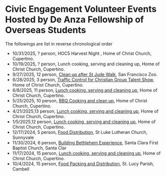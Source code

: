 # Civic Engagement Volunteer Events Hosted by De Anza Fellowship of Overseas Students

The followings are list in reverse chronological order

* 10/31/2025, ? person, HOC5 Harvest Night , Home of Christ Church, Cupertino.
* 10/19/2025, ? person, Lunch cooking, serving and cleaning up, Home of Christ Church, Cupertino.
* 9/27/2025, 12 person,  [Clean up after St Jude Walk](https://photos.google.com/share/AF1QipNunDBP4wbiKVojonLsrRmRgpSzWzfauroKPnRF32TTugQ2uhwAwqvTJatgkv1hvA?key=bkpIZEdzd1JiQUVfdUlvem95RWxiWjdDaUl3c3Zn), San Francisco Zoo.
* 6/28/2025, 3 person, [Traffic Control for Christian Group Talent Show](https://photos.google.com/share/AF1QipO4nUWJDGdhEDuHMVi9fihlEDutIZfmLgoT965AfDBGhhu03Ef7XGQEj6RTSJrcMQ?key=V1l1RjNoZ3RnUXZHaWdFX1MzNWJQWTZGUllrVUZR), Home of Christ Church, Cupertino.
* 6/8/2025, 11 person, [Lunch cooking, serving and cleaning up](https://photos.google.com/share/AF1QipPx1jdylMNK89WzCnhaavQBDPVMCJFWk_kP4jGYvcNSzn_buiJ8O19B-8rgfJDuvA?key=akNtNUJROHdmaGpJd2ZINTlPc1Z3UWdLNUlkQ0lR), Home of Christ Church, Cupertino.
* 5/25/2025, 10 person, [BBQ Cooking and clean up](https://photos.google.com/share/AF1QipM39mBFmkxggGBz87Oz-tYQFvzUNyD5R0ef0gbG4SwjlUfm2sr3Ska5jzJ486nBgw?key=dWxSbU5NOHhkVzVDTC1mcnhGcEVwQ2dGZ2c5X0t3), Home of Christ Church, Cupertino.
* 4/21/2025,13 person, [Lunch cooking, serving and cleaning up](https://photos.google.com/share/AF1QipMKjjDkp11zjG30_8Rzl7-9VMDqlARoWzuBpg-5tbHtbDaF8zVOJhU7YvlZVph3Ig?key=QUczU2MxOWcwd0FhY2x6YjRfb05iY3dTa1FKTkNB), Home of Christ Church, Cupertino.
* 1/5/2025,12 person, [Lunch cooking, serving and cleaning up](https://photos.google.com/share/AF1QipOjFzftycIWwrdtTeWIKRC8dVEhfLn5wR6HTl-yC9gaGvh89ko1R3hMKuMYQEUFKQ?key=MDBSWFNRU1dvcUtOMXo2ejZkdW96QmJWYS1FZ3lB), Home of Christ Church, Cupertino.
* 12/17/2024, 5 person, [Food Distribution](https://photos.google.com/share/AF1QipPGga9VtApmNYnR5z7Q8l0leZuoax1SxNxn6QwuC_EkRKaRmQQJihbPxmKNyVRKKA?key=bFlXc3Z0R19NMlo3aFFndG1sZTIzUWphLXFTQmZ3), St Luke Lutheran Church, Sunnyvale
* 11/30/2024, 6 person, [Building Bethlehem Experience](https://photos.google.com/share/AF1QipP4SVkwKedthpJHE2xe39uTc7ME0zS6DlOz3MbQcn8T67TLUS1ACT2V6Y6qLuvbQQ?key=WWVQaG1sR01VZFFjTGNBcXRIcUtNZ0pfOFRkX0hn), Santa Clara First Baptist Church, Santa Clar
* 11/17/2024, 15 person, [Lunch cooking, serving and cleaning up](https://photos.google.com/share/AF1QipMkwVnWsAgXvXsRFbwN0SAP9NbpuCQ5_G3WvQMRDl0NhkYzU0xlc25rwBjDXkFpPg?key=V1IwVU9IMF9nX1U1alFqdUE2bVAwanlGVExWMmR3), Home of Christ Church, Cupertino.
* 10/4/2024, 15 person, [Food Packing and Distribution](https://photos.google.com/share/AF1QipNHSaPx96L_TeLWtx8PeXBQDxM5XvJYB5A1n7F0fFjg09Z59UIMyg6CDbvpbdEFRg?key=enRIdjY4MEhqbXQtOFh6aGR0aDZYcElaejMxc3FR), St. Lucy Parish, Cambell
